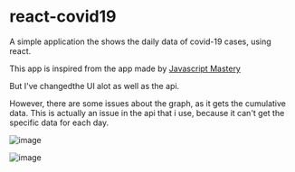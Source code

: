 # react-covid19

 A simple application the shows the daily data of covid-19 cases, using react.
 
This app is inspired from the app made by [Javascript Mastery](https://www.youtube.com/watch?v=khJlrj3Y6Ls)

But I've changedthe UI alot as well as the api.

However, there are some issues about the graph, as it gets the cumulative data. This is actually an issue in the api that i use, because it can't get the specific data for each day.

![image](https://user-images.githubusercontent.com/41386480/86511638-547adb00-bdfb-11ea-9fcf-dcfb77e2ac36.png)

![image](https://user-images.githubusercontent.com/41386480/86511666-9441c280-bdfb-11ea-8d75-29d1b8398fcf.png)

